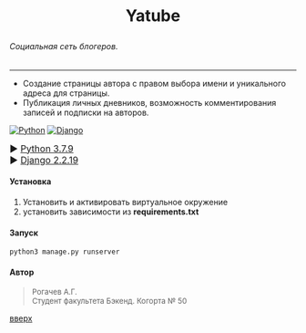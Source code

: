 ﻿<a id='start'></a>
# <p align = center>Yatube</p>
###### Социальная сеть блогеров.
___
*   Создание страницы автора с правом выбора имени и уникального адреса для страницы. 
* Публикация личных дневников, возможность комментирования записей и подписки на авторов.

[![Python](https://img.shields.io/badge/python-3670A0?style=for-the-badge&logo=python&logoColor=ffdd54)](https://www.python.org/downloads/release/python-379/)
[![Django](https://img.shields.io/badge/django-%23092E20.svg?style=for-the-badge&logo=djangologoColor=white)](https://docs.djangoproject.com/en/4.1/releases/2.2.19/)


<font size=3> ► [Python 3.7.9](https://www.python.org/downloads/release/python-379/)  
► [Django 2.2.19](https://docs.djangoproject.com/en/4.1/releases/2.2.19/)</font>


#### Установка
1. Установить и активировать виртуальное окружение
2. установить зависимости из __requirements.txt__

#### Запуск
```
python3 manage.py runserver
```

#### Автор

><font size=2>Рогачев А.Г.  
Студент факультета Бэкенд. Когорта № 50</font>

 
  
[вверх](#start)